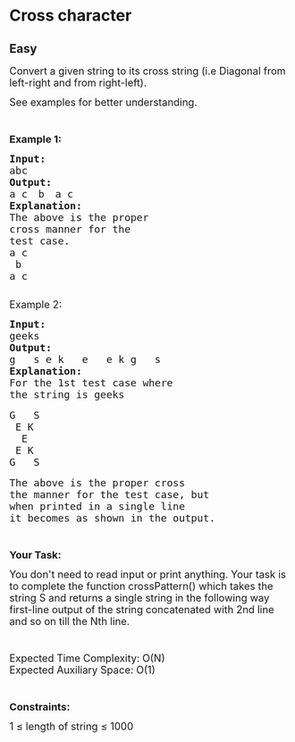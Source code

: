 # Cross character
## Easy
<div class="problems_problem_content__Xm_eO"><p><span style="font-size:18px">Convert a given string to its cross string (i.e Diagonal from left-right and from right-left).&nbsp; </span></p>

<p><span style="font-size:18px">See examples for better understanding.</span></p>

<p>&nbsp;</p>

<p><strong><span style="font-size:18px">Example 1:</span></strong></p>

<pre><strong><span style="font-size:18px">Input:</span></strong>
<span style="font-size:18px">abc</span>
<strong><span style="font-size:18px">Output:</span></strong>
<span style="font-size:18px">a c</span> <span style="font-size:18px"> b </span> <span style="font-size:18px">a c</span>
<strong><span style="font-size:18px">Explanation:</span></strong>
<span style="font-size:18px">The above is the proper 
cross manner for the 
test case.</span>
<span style="font-size:18px">a c</span>
<span style="font-size:18px"> b </span>
<span style="font-size:18px">a c</span>

</pre>

<p><span style="font-size:18px">Example 2:</span></p>

<pre><strong><span style="font-size:18px">Input:</span></strong>
<span style="font-size:18px">geeks</span>
<strong><span style="font-size:18px">Output:</span></strong>
<span style="font-size:18px">g   s e k   e   e k g   s</span>
<span style="font-size:18px"><strong>Explanation:</strong></span>
<span style="font-size:18px">For the 1st test case where </span>
<span style="font-size:18px">the string is geeks
</span>
<span style="font-size:18px">G &nbsp; S
&nbsp;E K
&nbsp; E
&nbsp;E K
G &nbsp; S</span>

<span style="font-size:18px">The above is the proper cross </span>
<span style="font-size:18px">the manner for the test case, but </span>
<span style="font-size:18px">when printed in a single line </span>
<span style="font-size:18px">it becomes as shown in the output.</span>
</pre>

<p>&nbsp;</p>

<p><strong><span style="font-size:18px">Your Task:</span></strong></p>

<p><span style="font-size:18px">You don't need to read input or print anything. Your task is to complete the function crossPattern() which takes the string S and returns a single string in the following way first-line output of the string concatenated with 2nd line and so on till the Nth line.</span></p>

<p>&nbsp;</p>

<p><span style="font-size:18px">Expected Time Complexity: O(N)<br>
Expected Auxiliary Space: O(1)</span></p>

<p>&nbsp;</p>

<p><strong><span style="font-size:18px">Constraints:</span></strong></p>

<p><span style="font-size:18px">1 ≤ length of string&nbsp;≤ 1000</span></p>

<p>&nbsp;</p>
</div>
